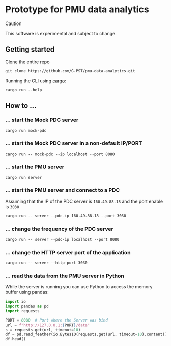 # Prototype for PMU data analytics
> [!CAUTION]
> This software is experimental and subject to change.


## Getting started

Clone the entire repo

```console
git clone https://github.com/G-PST/pmu-data-analytics.git
```

Running the CLI using
[cargo](https://doc.rust-lang.org/cargo/getting-started/installation.html):

```console
cargo run --help
```

## How to ...

### ... start the Mock PDC server

```console
cargo run mock-pdc
```

### ... start the Mock PDC server in a non-default IP/PORT

```console
cargo run -- mock-pdc --ip localhost --port 8080
```

### ... start the PMU server

```console
cargo run server
```

### ... start the PMU server and connect to a PDC

Assuming that the IP of the PDC server is `160.49.88.18` and the port enable is
`3030`

```console
cargo run -- server --pdc-ip 160.49.88.18 --port 3030
```

### ... change the frequency of the PDC server

```console
cargo run -- server --pdc-ip localhost --port 8080
```

### ... change the HTTP server port of the application

```console
cargo run -- server --http-port 3030
```

### ... read the data from the PMU server in Python

While the server is running you can use Python to access the memory buffer using
pandas:

```python
import io
import pandas as pd
import requests

PORT = 8080  # Port where the Server was bind
url = f"http://127.0.0.1:{PORT}/data"
s = requests.get(url, timeout=10)
df = pd.read_feather(io.BytesIO(requests.get(url, timeout=10).content))
df.head()
```

